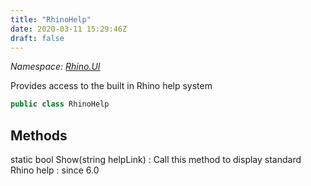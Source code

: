 ```yaml
---
title: "RhinoHelp"
date: 2020-03-11 15:29:46Z
draft: false
---
```


*Namespace: [Rhino.UI](../)*

Provides access to the built in Rhino help system
```cs
public class RhinoHelp
```
## Methods

static bool Show(string helpLink)
: Call this method to display standard Rhino help
: since 6.0
